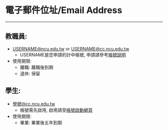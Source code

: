 # 電子郵件位址/Email Address
---

## 教職員:
- USERNAME@ncu.edu.tw or USERNAME@cc.ncu.edu.tw
    - USERNAME是您申請的計中帳號, 申請請參考[帳號說明](https://www.cc.ncu.edu.tw/page/account_about)
- 使用期限:
    - 離職: 離職後到期
    - 退休: 保留

## 學生:
- 學號@cc.ncu.edu.tw
  - 帳號需先啟用, 啟用請至[帳號啟動網頁](https://tarot.cc.ncu.edu.tw/UnixAccount/enableaccount.php)
- 使用期限:
    - 畢業: 畢業後五年到期
